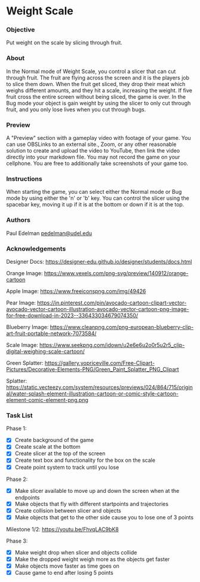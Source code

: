 # Weight Scale

### Objective

Put weight on the scale by slicing through fruit.

### About

In the Normal mode of Weight Scale, you control a slicer that can cut through fruit. The fruit are flying across the screen and it is the players job to slice them down. When the fruit get sliced, they drop their meat which weighs different amounts, and they hit a scale, increasing the weight. If five fruit cross the entire screen without being sliced, the game is over. In the Bug mode your object is gain weight by using the slicer to only cut through fruit, and you only lose lives when you cut through bugs. 

### Preview 

A "Preview" section with a gameplay video with footage of your game. You can use OBSLinks to an external site., Zoom, or any other reasonable solution to create and upload the video to YouTube, then link the video directly into your markdown file. You may not record the game on your cellphone. You are free to additionally take screenshots of your game too.

### Instructions

When starting the game, you can select either the Normal mode or Bug mode by using either the 'n' or 'b' key. You can control the slicer using the spacebar key, moving it up if it is at the bottom or down if it is at the top. 

### Authors

Paul Edelman
pedelman@udel.edu

### Acknowledgements

Designer Docs: https://designer-edu.github.io/designer/students/docs.html

Orange Image: https://www.vexels.com/png-svg/preview/140912/orange-cartoon

Apple Image: https://www.freeiconspng.com/img/49426

Pear Image: https://in.pinterest.com/pin/avocado-cartoon-clipart-vector-avocado-vector-cartoon-illustration-avocado-vector-cartoon-png-image-for-free-download-in-2023--336433034679074350/

Blueberry Image: https://www.cleanpng.com/png-european-blueberry-clip-art-fruit-portable-network-7073584/

Scale Image: https://www.seekpng.com/idown/u2e6e6u2o0r5u2r5_clip-digital-weighing-scale-cartoon/

Green Splatter: https://gallery.yopriceville.com/Free-Clipart-Pictures/Decorative-Elements-PNG/Green_Paint_Splatter_PNG_Clipart

Splatter: https://static.vecteezy.com/system/resources/previews/024/864/715/original/water-splash-element-illustration-cartoon-or-comic-style-cartoon-element-comic-element-png.png

### Task List

Phase 1:
- [x] Create background of the game
- [x] Create scale at the bottom
- [x] Create slicer at the top of the screen
- [x] Create text box and functionality for the box on the scale
- [x] Create point system to track until you lose
      
Phase 2:
- [x] Make slicer available to move up and down the screen when at the endpoints
- [x] Make objects that fly with different startpoints and trajectories
- [x] Create collision between slicer and objects
- [x] Make objects that get to the other side cause you to lose one of 3 points

Milestone 1/2: https://youtu.be/FhvqLAC9bK8

Phase 3:
- [x] Make weight drop when slicer and objects collide
- [x] Make the dropped weight weigh more as the objects get faster
- [x] Make objects move faster as time goes on
- [x] Cause game to end after losing 5 points
